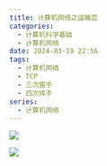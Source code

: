 ```yaml
---
title: 计算机网络之运输层
categories:
  - 计算机科学基础
  - 计算机网络
date: 2024-03-19 22:56
tags:
  - 计算机网络
  - TCP
  - 三次握手
  - 四次挥手
series:
  - 计算机网络
---
```


![](/images/posts/DC8A384A6DA4C230C3C1DE607CE3C25B.jpg)

![](/images/posts/48D85C71527A727A8CB664D1459C8F08.jpg)